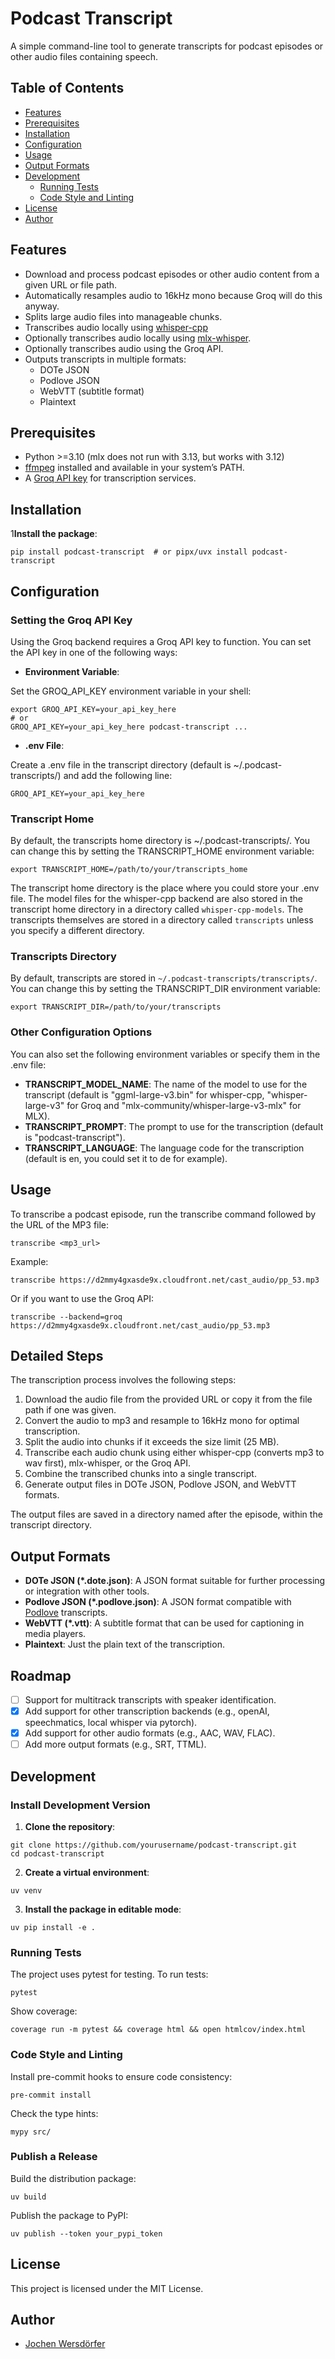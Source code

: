 # Podcast Transcript

A simple command-line tool to generate transcripts for podcast episodes or other audio files containing speech.

## Table of Contents

- [Features](#features)
- [Prerequisites](#prerequisites)
- [Installation](#installation)
- [Configuration](#configuration)
- [Usage](#usage)
- [Output Formats](#output-formats)
- [Development](#development)
  - [Running Tests](#running-tests)
  - [Code Style and Linting](#code-style-and-linting)
- [License](#license)
- [Author](#author)

## Features

- Download and process podcast episodes or other audio content from a given URL or file path.
- Automatically resamples audio to 16kHz mono because Groq will do this anyway.
- Splits large audio files into manageable chunks.
- Transcribes audio locally using [whisper-cpp](https://github.com/ggerganov/whisper.cpp)
- Optionally transcribes audio locally using [mlx-whisper](https://github.com/ml-explore/mlx-examples/tree/main/whisper).
- Optionally transcribes audio using the Groq API.
- Outputs transcripts in multiple formats:
  - DOTe JSON
  - Podlove JSON
  - WebVTT (subtitle format)
  - Plaintext

## Prerequisites

- Python >=3.10 (mlx does not run with 3.13, but works with 3.12)
- [ffmpeg](https://ffmpeg.org/) installed and available in your system’s PATH.
- A [Groq API key](https://groq.com/) for transcription services.

## Installation

1**Install the package**:

```shell
pip install podcast-transcript  # or pipx/uvx install podcast-transcript
```

## Configuration

### Setting the Groq API Key

Using the Groq backend requires a Groq API key to function. You can set the API key in one of the following ways:

- **Environment Variable**:

Set the GROQ_API_KEY environment variable in your shell:
```shell
export GROQ_API_KEY=your_api_key_here
# or
GROQ_API_KEY=your_api_key_here podcast-transcript ...
```

- **.env File**:

Create a .env file in the transcript directory (default is ~/.podcast-transcripts/) and add the following line:
```shell
GROQ_API_KEY=your_api_key_here
```

### Transcript Home

By default, the transcripts home directory is ~/.podcast-transcripts/. You can change this by setting
the TRANSCRIPT_HOME environment variable:

```shell
export TRANSCRIPT_HOME=/path/to/your/transcripts_home
```

The transcript home directory is the place where you could store your .env file. The model files
for the whisper-cpp backend are also stored in the transcript home directory in a directory
called `whisper-cpp-models`. The transcripts themselves are stored in a directory called `transcripts`
unless you specify a different directory.

### Transcripts Directory

By default, transcripts are stored in `~/.podcast-transcripts/transcripts/`.
You can change this by setting the TRANSCRIPT_DIR environment variable:

```shell
export TRANSCRIPT_DIR=/path/to/your/transcripts
```

### Other Configuration Options

You can also set the following environment variables or specify them in the .env file:

- **TRANSCRIPT_MODEL_NAME**: The name of the model to use for the transcript
  (default is "ggml-large-v3.bin" for whisper-cpp, "whisper-large-v3" for Groq and "mlx-community/whisper-large-v3-mlx" for MLX).
- **TRANSCRIPT_PROMPT**: The prompt to use for the transcription (default is "podcast-transcript").
- **TRANSCRIPT_LANGUAGE**: The language code for the transcription (default is en, you could set it to de for example).

## Usage

To transcribe a podcast episode, run the transcribe command followed by the URL of the MP3 file:

```shell
transcribe <mp3_url>
```

Example:

```shell
transcribe https://d2mmy4gxasde9x.cloudfront.net/cast_audio/pp_53.mp3
```

Or if you want to use the Groq API:
```shell
transcribe --backend=groq https://d2mmy4gxasde9x.cloudfront.net/cast_audio/pp_53.mp3
```

## Detailed Steps

The transcription process involves the following steps:

1. Download the audio file from the provided URL or copy it from the file path if one was given.
2. Convert the audio to mp3 and resample to 16kHz mono for optimal transcription.
3. Split the audio into chunks if it exceeds the size limit (25 MB).
4. Transcribe each audio chunk using either whisper-cpp (converts mp3 to wav first), mlx-whisper, or the Groq API.
5. Combine the transcribed chunks into a single transcript.
6. Generate output files in DOTe JSON, Podlove JSON, and WebVTT formats.

The output files are saved in a directory named after the episode, within the transcript directory.

## Output Formats

- **DOTe JSON (*.dote.json)**: A JSON format suitable for further processing or integration with other tools.
- **Podlove JSON (*.podlove.json)**: A JSON format compatible with [Podlove](https://podlove.org/) transcripts.
- **WebVTT (*.vtt)**: A subtitle format that can be used for captioning in media players.
- **Plaintext**: Just the plain text of the transcription.

## Roadmap

- [ ] Support for multitrack transcripts with speaker identification.
- [x] Add support for other transcription backends (e.g., openAI, speechmatics, local whisper via pytorch).
- [x] Add support for other audio formats (e.g., AAC, WAV, FLAC).
- [ ] Add more output formats (e.g., SRT, TTML).

## Development

### Install Development Version

1. **Clone the repository**:

```shell
git clone https://github.com/yourusername/podcast-transcript.git
cd podcast-transcript
```

2. **Create a virtual environment**:

```shell
uv venv
```

3. **Install the package in editable mode**:

```shell
uv pip install -e .
```

### Running Tests

The project uses pytest for testing. To run tests:
```shell
pytest
```

Show coverage:
```shell
coverage run -m pytest && coverage html && open htmlcov/index.html
```

### Code Style and Linting

Install pre-commit hooks to ensure code consistency:
```shell
pre-commit install
```

Check the type hints:
```shell
mypy src/
```

### Publish a Release

Build the distribution package:
```shell
uv build
```

Publish the package to PyPI:
```shell
uv publish --token your_pypi_token
```

## License

This project is licensed under the MIT License.

## Author

- [Jochen Wersdörfer](mailto:jochen-transcript@wersdoerfer.de)
